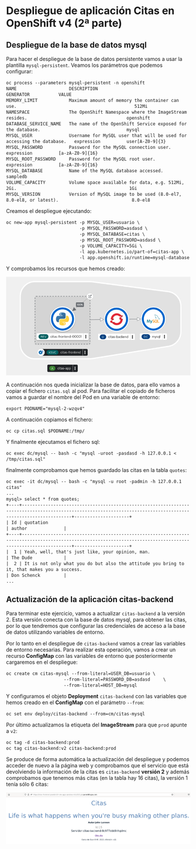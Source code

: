# Despliegue de aplicación Citas en OpenShift v4 (2ª parte)

## Despliegue de la base de datos mysql

Para hacer el despliegue de la base de datos persistente vamos a usar la plantilla `mysql-persistent`. Veamos los parámetros que podemos configurar:

    oc process --parameters mysql-persistent -n openshift
    NAME                    DESCRIPTION                                                             GENERATOR           VALUE
    MEMORY_LIMIT            Maximum amount of memory the container can use.                                             512Mi
    NAMESPACE               The OpenShift Namespace where the ImageStream resides.                                      openshift
    DATABASE_SERVICE_NAME   The name of the OpenShift Service exposed for the database.                                 mysql
    MYSQL_USER              Username for MySQL user that will be used for accessing the database.   expression          user[A-Z0-9]{3}
    MYSQL_PASSWORD          Password for the MySQL connection user.                                 expression          [a-zA-Z0-9]{16}
    MYSQL_ROOT_PASSWORD     Password for the MySQL root user.                                       expression          [a-zA-Z0-9]{16}
    MYSQL_DATABASE          Name of the MySQL database accessed.                                                        sampledb
    VOLUME_CAPACITY         Volume space available for data, e.g. 512Mi, 2Gi.                                           1Gi
    MYSQL_VERSION           Version of MySQL image to be used (8.0-el7, 8.0-el8, or latest).                            8.0-el8

Creamos el despliegue ejecutando:

    oc new-app mysql-persistent -p MYSQL_USER=usuario \
                                -p MYSQL_PASSWORD=asdasd \
                                -p MYSQL_DATABASE=citas \
                                -p MYSQL_ROOT_PASSWORD=asdasd \
                                -p VOLUME_CAPACITY=5Gi \
                                -l app.kubernetes.io/part-of=citas-app \
                                -l app.openshift.io/runtime=mysql-database

Y comprobamos los recursos que hemos creado:

![mysql](img/mysql1.png)

A continuación nos queda inicializar la base de datos, para ello vamos a copiar el fichero `citas.sql` al pod. Para facilitar el copiado de ficheros vamos a guardar el nombre del Pod en una variable de entorno:

    export PODNAME="mysql-2-wzqv4"

A continuación copiamos el fichero:

    oc cp citas.sql $PODNAME:/tmp/

Y finalmente ejecutamos el fichero sql:

    oc exec dc/mysql -- bash -c "mysql -uroot -pasdasd -h 127.0.0.1 < /tmp/citas.sql"

finalmente comprobamos que hemos guardado las citas en la tabla `quotes`:

    oc exec -it dc/mysql -- bash -c "mysql -u root -padmin -h 127.0.0.1 citas"
    ...
    mysql> select * from quotes;
    +----+---------------------------------------------------------------------------------------------------------------------------------------------------------------+---------------------+
    | Id | quotation                                                                                                                                                     | author              |
    +----+---------------------------------------------------------------------------------------------------------------------------------------------------------------+---------------------+
    |  1 | Yeah, well, that's just like, your opinion, man.                                                                                                              | The Dude            |
    |  2 | It is not only what you do but also the attitude you bring to it, that makes you a success.                                                                   | Don Schenck         |
    ...

## Actualización de la aplicación citas-backend

Para terminar este ejercicio, vamos a actualizar `citas-backend` a la versión 2. Esta versión conecta con la base de datos mysql, para obtener las citas, por lo que tendremos que configurar las credenciales de acceso a la base de datos utilizando variables de entorno.

Por lo tanto en el despliegue de `citas-backend` vamos a crear las variables de entorno necesarias. Para realizar esta operación, vamos a crear un recurso **ConfigMap** con las variables de entorno que posteriormente cargaremos en el despliegue:

    oc create cm citas-mysql --from-literal=USER_DB=usuario \
                          --from-literal=PASSWORD_DB=asdasd     \
                          --from-literal=HOST_DB=mysql 

Y configuramos el objeto **Deployment** `citas-backend` con las variables que hemos creado en el **ConfigMap** con el parámetro `--from`:

    oc set env deploy/citas-backend --from=cm/citas-mysql

Por último actualizamos la etiqueta del **ImageStream** para que `prod` apunte a `v2`:

    oc tag -d citas-backend:prod
    oc tag citas-backend:v2 citas-backend:prod

Se produce de forma automática la actualización del despliegue y podemos acceder de nuevo a la página web y comprobamos que el servicio que está devolviendo la información de la citas es `citas-backend` **versión 2** y además comprobamos que tenemos más citas (en la tabla hay 16 citas), la versión 1 tenía sólo 6 citas:

![citas-backend](img/citas-backend2.png)